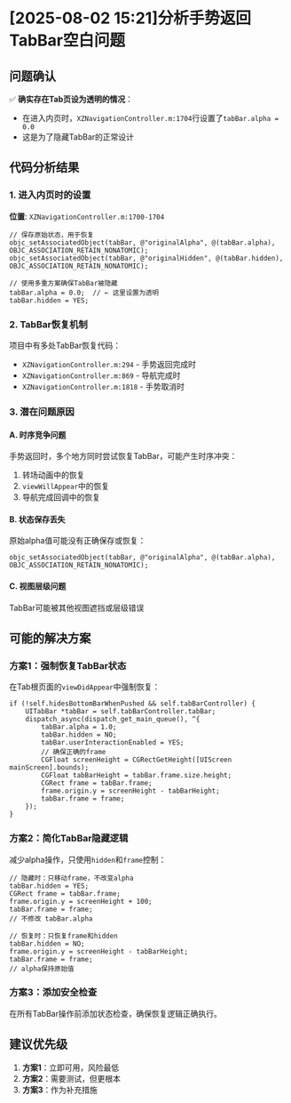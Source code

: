 # [2025-08-02 15:21]分析手势返回TabBar空白问题

## 问题确认

✅ **确实存在Tab页设为透明的情况**：
- 在进入内页时，`XZNavigationController.m:1704`行设置了`tabBar.alpha = 0.0`
- 这是为了隐藏TabBar的正常设计

## 代码分析结果

### 1. 进入内页时的设置
**位置**: `XZNavigationController.m:1700-1704`
```objc
// 保存原始状态，用于恢复
objc_setAssociatedObject(tabBar, @"originalAlpha", @(tabBar.alpha), OBJC_ASSOCIATION_RETAIN_NONATOMIC);
objc_setAssociatedObject(tabBar, @"originalHidden", @(tabBar.hidden), OBJC_ASSOCIATION_RETAIN_NONATOMIC);

// 使用多重方案确保TabBar被隐藏
tabBar.alpha = 0.0;  // ← 这里设置为透明
tabBar.hidden = YES;
```

### 2. TabBar恢复机制
项目中有多处TabBar恢复代码：
- `XZNavigationController.m:294` - 手势返回完成时
- `XZNavigationController.m:869` - 导航完成时
- `XZNavigationController.m:1818` - 手势取消时

### 3. 潜在问题原因

#### A. 时序竞争问题
手势返回时，多个地方同时尝试恢复TabBar，可能产生时序冲突：
1. 转场动画中的恢复
2. `viewWillAppear`中的恢复  
3. 导航完成回调中的恢复

#### B. 状态保存丢失
原始alpha值可能没有正确保存或恢复：
```objc
objc_setAssociatedObject(tabBar, @"originalAlpha", @(tabBar.alpha), OBJC_ASSOCIATION_RETAIN_NONATOMIC);
```

#### C. 视图层级问题
TabBar可能被其他视图遮挡或层级错误

## 可能的解决方案

### 方案1：强制恢复TabBar状态
在Tab根页面的`viewDidAppear`中强制恢复：
```objc
if (!self.hidesBottomBarWhenPushed && self.tabBarController) {
    UITabBar *tabBar = self.tabBarController.tabBar;
    dispatch_async(dispatch_get_main_queue(), ^{
        tabBar.alpha = 1.0;
        tabBar.hidden = NO;
        tabBar.userInteractionEnabled = YES;
        // 确保正确的frame
        CGFloat screenHeight = CGRectGetHeight([UIScreen mainScreen].bounds);
        CGFloat tabBarHeight = tabBar.frame.size.height;
        CGRect frame = tabBar.frame;
        frame.origin.y = screenHeight - tabBarHeight;
        tabBar.frame = frame;
    });
}
```

### 方案2：简化TabBar隐藏逻辑
减少alpha操作，只使用`hidden`和`frame`控制：
```objc
// 隐藏时：只移动frame，不改变alpha
tabBar.hidden = YES;
CGRect frame = tabBar.frame;
frame.origin.y = screenHeight + 100;
tabBar.frame = frame;
// 不修改 tabBar.alpha

// 恢复时：只恢复frame和hidden
tabBar.hidden = NO;
frame.origin.y = screenHeight - tabBarHeight;
tabBar.frame = frame;
// alpha保持原始值
```

### 方案3：添加安全检查
在所有TabBar操作前添加状态检查，确保恢复逻辑正确执行。

## 建议优先级

1. **方案1**：立即可用，风险最低
2. **方案2**：需要测试，但更根本
3. **方案3**：作为补充措施